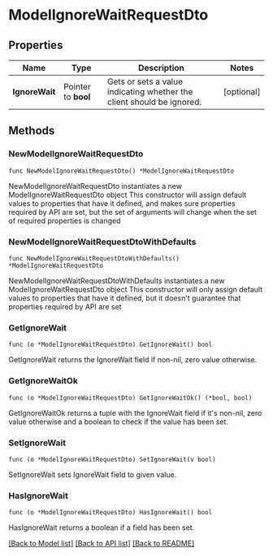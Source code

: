 # ModelIgnoreWaitRequestDto

## Properties

Name | Type | Description | Notes
------------ | ------------- | ------------- | -------------
**IgnoreWait** | Pointer to **bool** | Gets or sets a value indicating whether the client should be ignored. | [optional] 

## Methods

### NewModelIgnoreWaitRequestDto

`func NewModelIgnoreWaitRequestDto() *ModelIgnoreWaitRequestDto`

NewModelIgnoreWaitRequestDto instantiates a new ModelIgnoreWaitRequestDto object
This constructor will assign default values to properties that have it defined,
and makes sure properties required by API are set, but the set of arguments
will change when the set of required properties is changed

### NewModelIgnoreWaitRequestDtoWithDefaults

`func NewModelIgnoreWaitRequestDtoWithDefaults() *ModelIgnoreWaitRequestDto`

NewModelIgnoreWaitRequestDtoWithDefaults instantiates a new ModelIgnoreWaitRequestDto object
This constructor will only assign default values to properties that have it defined,
but it doesn't guarantee that properties required by API are set

### GetIgnoreWait

`func (o *ModelIgnoreWaitRequestDto) GetIgnoreWait() bool`

GetIgnoreWait returns the IgnoreWait field if non-nil, zero value otherwise.

### GetIgnoreWaitOk

`func (o *ModelIgnoreWaitRequestDto) GetIgnoreWaitOk() (*bool, bool)`

GetIgnoreWaitOk returns a tuple with the IgnoreWait field if it's non-nil, zero value otherwise
and a boolean to check if the value has been set.

### SetIgnoreWait

`func (o *ModelIgnoreWaitRequestDto) SetIgnoreWait(v bool)`

SetIgnoreWait sets IgnoreWait field to given value.

### HasIgnoreWait

`func (o *ModelIgnoreWaitRequestDto) HasIgnoreWait() bool`

HasIgnoreWait returns a boolean if a field has been set.


[[Back to Model list]](../README.md#documentation-for-models) [[Back to API list]](../README.md#documentation-for-api-endpoints) [[Back to README]](../README.md)


